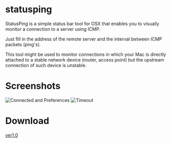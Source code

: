 statusping
==========

StatusPing is a simple status bar tool for OSX that enables you to visually monitor a connection to a server using ICMP.

Just fill in the address of the remote server and the interval between ICMP packets (ping's).

This tool might be used to monitor connections in which your Mac is directly attached to a stable network device (router, access point) but the upstream connection of such device is unstable.

Screenshots
===========

![Connected and Preferences](http://i.imgur.com/5nGkz.png?1)
![Timeout](http://i.imgur.com/5kzPK.png?1)

Download
========

[ver1.0](https://dl.dropbox.com/u/991907/StatusPing/StatusPing.1.0.zip)

